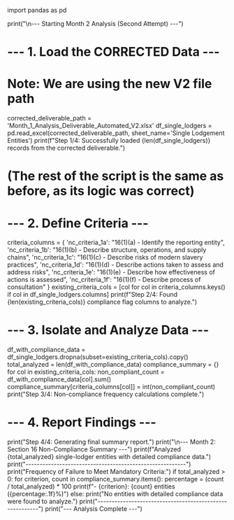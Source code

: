 import pandas as pd

print("\n--- Starting Month 2 Analysis (Second Attempt) ---")

# --- 1. Load the CORRECTED Data ---
# Note: We are using the new V2 file path
corrected_deliverable_path = 'Month_1_Analysis_Deliverable_Automated_V2.xlsx'
df_single_lodgers = pd.read_excel(corrected_deliverable_path, sheet_name='Single Lodgement Entities')
print(f"Step 1/4: Successfully loaded {len(df_single_lodgers)} records from the corrected deliverable.")

# (The rest of the script is the same as before, as its logic was correct)
# --- 2. Define Criteria ---
criteria_columns = { 'nc_criteria_1a': "16(1)(a) - Identify the reporting entity", 'nc_criteria_1b': "16(1)(b) - Describe structure, operations, and supply chains", 'nc_criteria_1c': "16(1)(c) - Describe risks of modern slavery practices", 'nc_criteria_1d': "16(1)(d) - Describe actions taken to assess and address risks", 'nc_criteria_1e': "16(1)(e) - Describe how effectiveness of actions is assessed", 'nc_criteria_1f': "16(1)(f) - Describe process of consultation" }
existing_criteria_cols = [col for col in criteria_columns.keys() if col in df_single_lodgers.columns]
print(f"Step 2/4: Found {len(existing_criteria_cols)} compliance flag columns to analyze.")

# --- 3. Isolate and Analyze Data ---
df_with_compliance_data = df_single_lodgers.dropna(subset=existing_criteria_cols).copy()
total_analyzed = len(df_with_compliance_data)
compliance_summary = {}
for col in existing_criteria_cols:
    non_compliant_count = df_with_compliance_data[col].sum()
    compliance_summary[criteria_columns[col]] = int(non_compliant_count)
print("Step 3/4: Non-compliance frequency calculations complete.")

# --- 4. Report Findings ---
print("Step 4/4: Generating final summary report.")
print("\n--- Month 2: Section 16 Non-Compliance Summary ---")
print(f"Analyzed {total_analyzed} single-lodger entities with detailed compliance data.")
print("---------------------------------------------------------")
print("Frequency of Failure to Meet Mandatory Criteria:")
if total_analyzed > 0:
    for criterion, count in compliance_summary.items():
        percentage = (count / total_analyzed) * 100
        print(f"- {criterion}: {count} entities ({percentage:.1f}%)")
else:
    print("No entities with detailed compliance data were found to analyze.")
print("---------------------------------------------------------")
print("--- Analysis Complete ---")
